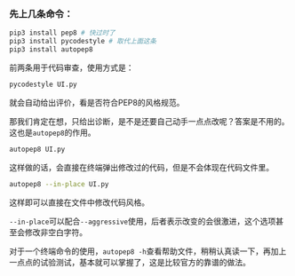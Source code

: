 ### 先上几条命令：

```bash
pip3 install pep8 # 快过时了
pip3 install pycodestyle # 取代上面这条
pip3 install autopep8
```

前两条用于代码审查，使用方式是：

```bash
pycodestyle UI.py
```

就会自动给出评价，看是否符合PEP8的风格规范。

那我们肯定在想，只给出诊断，是不是还要自己动手一点点改呢？答案是不用的。这也是`autopep8`的作用。

```bash
autopep8 UI.py
```

这样做的话，会直接在终端弹出修改过的代码，但是不会体现在代码文件里。

```bash
autopep8 --in-place UI.py
```

这样即可以直接在文件中修改代码风格。

`--in-place`可以配合`--aggressive`使用，后者表示改变的会很激进，这个选项甚至会修改非空白字符。

对于一个终端命令的使用，`autopep8 -h`查看帮助文件，稍稍认真读一下，再加上一点点的试验测试，基本就可以掌握了，这是比较官方的靠谱的做法。